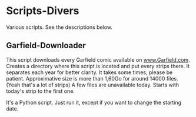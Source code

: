 # Scripts-Divers

Various scripts. See the descriptions below.

## Garfield-Downloader

This script downloads every Garfield comic available on www.Garfield.com. 
Creates a directory where this script is located and put every strips there. 
It separates each year for better clarity. 
It takes some times, please be patient.
Approximative size is more than 1,60Go for around 14000 files. (Yeah that's a lot of strips)
A few files are unavailable today.
Starts with today's strip to the first one.

It's a Python script. Just run it, except if you want to change the starting date.
